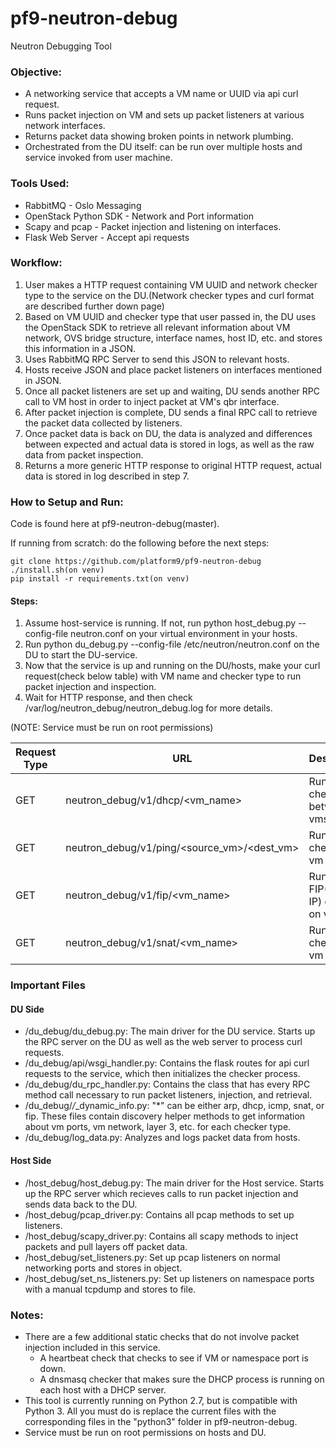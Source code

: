 # pf9-neutron-debug
Neutron Debugging Tool

### Objective: 
- A networking service that accepts a VM name or UUID via api curl request.
- Runs packet injection on VM and sets up packet listeners at various network interfaces. 
- Returns packet data showing broken points in network plumbing.
- Orchestrated from the DU itself: can be run over multiple hosts and service invoked from user machine.

### Tools Used:
- RabbitMQ - Oslo Messaging
- OpenStack Python SDK - Network and Port information
- Scapy and pcap - Packet injection and listening on interfaces.
- Flask Web Server - Accept api requests

### Workflow:
1. User makes a HTTP request containing VM UUID and network checker type to the service on the DU.(Network checker types and   curl format are described further down page)
2. Based on VM UUID and checker type that user passed in, the DU uses the OpenStack SDK to retrieve all relevant information about VM network, OVS bridge structure, interface names, host ID, etc. and stores this information in a JSON.
3. Uses RabbitMQ RPC Server to send this JSON to relevant hosts.
4. Hosts receive JSON and place packet listeners on interfaces mentioned in JSON.
5. Once all packet listeners are set up and waiting, DU sends another RPC call to VM host in order to inject packet at VM's qbr interface.
6. After packet injection is complete, DU sends a final RPC call to retrieve the packet data collected by listeners.
7. Once packet data is back on DU, the data is analyzed and differences between expected and actual data is stored in logs, as well as the raw data from packet inspection.
8. Returns a more generic HTTP response to original HTTP request, actual data is stored in log described in step 7.

### How to Setup and Run:
Code is found here at pf9-neutron-debug(master).

If running from scratch: do the following before the next steps:

```
git clone https://github.com/platform9/pf9-neutron-debug
./install.sh(on venv)
pip install -r requirements.txt(on venv)
```

#### Steps:

1. Assume host-service is running. If not, run python host_debug.py --config-file neutron.conf on your virtual environment in your hosts.
2. Run python du_debug.py --config-file /etc/neutron/neutron.conf on the DU to start the DU-service.
3. Now that the service is up and running on the DU/hosts, make your curl request(check below table) with VM name and checker type to run packet injection and inspection.
4. Wait for HTTP response, and then check /var/log/neutron_debug/neutron_debug.log for more details.

(NOTE: Service must be run on root permissions)

| Request Type | URL                                         | Description                         |
| ------------ | ------------------------------------------- | ----------------------------------- |
| GET          | neutron_debug/v1/dhcp/<vm_name>             | Runs ping checker between vms       |
| GET          | neutron_debug/v1/ping/<source_vm>/<dest_vm> | Runs DHCP checker on vm             |
| GET          | neutron_debug/v1/fip/<vm_name>              | Runs FIP(Floating IP) checker on vm |
| GET          | neutron_debug/v1/snat/<vm_name>             | Runs SNAT checker on vm             |


### Important Files

#### DU Side
- /du_debug/du_debug.py: The main driver for the DU service. Starts up the RPC server on the DU as well as the web server to process curl requests.
- /du_debug/api/wsgi_handler.py: Contains the flask routes for api curl requests to the service, which then initializes the checker process.
- /du_debug/du_rpc_handler.py: Contains the class that has every RPC method call necessary to run packet listeners, injection, and retrieval.
- /du_debug/*/*_dynamic_info.py: "*" can be either arp, dhcp, icmp, snat, or fip. These files contain discovery helper methods to get information about vm ports, vm network, layer 3, etc. for each checker type.
- /du_debug/log_data.py: Analyzes and logs packet data from hosts.

#### Host Side
- /host_debug/host_debug.py: The main driver for the Host service. Starts up the RPC server which recieves calls to run packet injection and sends data back to the DU.
- /host_debug/pcap_driver.py: Contains all pcap methods to set up listeners.
- /host_debug/scapy_driver.py: Contains all scapy methods to inject packets and pull layers off packet data.
- /host_debug/set_listeners.py: Set up pcap listeners on normal networking ports and stores in object.
- /host_debug/set_ns_listeners.py: Set up listeners on namespace ports with a manual tcpdump and stores to file.

### Notes:
- There are a few additional static checks that do not involve packet injection included in this service.
  - A heartbeat check that checks to see if VM or namespace port is down.
  - A dnsmasq checker that makes sure the DHCP process is running on each host with a DHCP server.
- This tool is currently running on Python 2.7, but is compatible with Python 3. All you must do is replace the current files with the corresponding files in the "python3" folder in pf9-neutron-debug.
- Service must be run on root permissions on hosts and DU.
